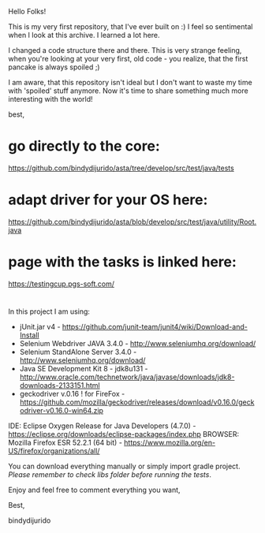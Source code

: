 Hello Folks!

This is my very first repository, that I've ever built on :) I feel so sentimental when I look at this archive. I learned a lot here.

I changed a code structure there and there. This is very strange feeling, when you're looking at your very first, old code - you realize, that the first pancake is always spoiled ;)

I am aware, that this repository isn't ideal but I don't want to waste my time with 'spoiled' stuff anymore. 
Now it's time to share something much more interesting with the world!

best,

# go directly to the core:

https://github.com/bindydijurido/asta/tree/develop/src/test/java/tests

# adapt driver for your OS here:

https://github.com/bindydijurido/asta/blob/develop/src/test/java/utility/Root.java

# page with the tasks is linked here: 

https://testingcup.pgs-soft.com/

#

In this project I am using: 

- jUnit.jar v4 - https://github.com/junit-team/junit4/wiki/Download-and-Install
- Selenium Webdriver JAVA 3.4.0 - http://www.seleniumhq.org/download/
- Selenium StandAlone Server 3.4.0 - http://www.seleniumhq.org/download/
- Java SE Development Kit 8 - jdk8u131 - http://www.oracle.com/technetwork/java/javase/downloads/jdk8-downloads-2133151.html
- geckodriver v.0.16 ! for FireFox - https://github.com/mozilla/geckodriver/releases/download/v0.16.0/geckodriver-v0.16.0-win64.zip

IDE: Eclipse Oxygen Release for Java Developers (4.7.0) - https://eclipse.org/downloads/eclipse-packages/index.php
BROWSER: Mozilla Firefox ESR 52.2.1 (64 bit) - https://www.mozilla.org/en-US/firefox/organizations/all/

You can download everything manually or simply import gradle project. *Please remember to check libs folder before running the tests*.


Enjoy and feel free to comment everything you want,

Best,

bindydijurido
